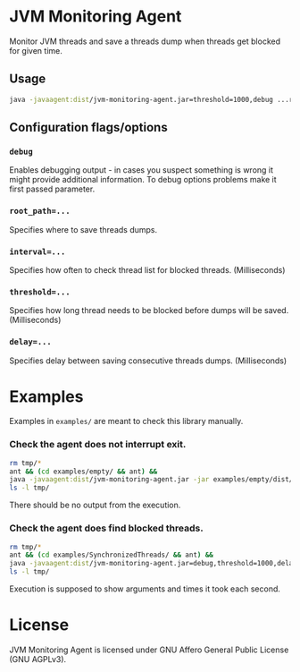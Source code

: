 # JVM Monitoring Agent

Monitor JVM threads and save a threads dump when threads get blocked for given 
time.

## Usage

```bash
java -javaagent:dist/jvm-monitoring-agent.jar=threshold=1000,debug ...rest of command
```

## Configuration flags/options

### `debug`

Enables debugging output - in cases you suspect something is wrong it might provide additional information.
To debug options problems make it first passed parameter.

### `root_path=...`

Specifies where to save threads dumps.

### `interval=...`

Specifies how often to check thread list for blocked threads. (Milliseconds)

### `threshold=...`

Specifies how long thread needs to be blocked before dumps will be saved. (Milliseconds)

### `delay=...`

Specifies delay between saving consecutive threads dumps. (Milliseconds)


# Examples

Examples in `examples/` are meant to check this library manually.

### Check the agent does not interrupt exit.

```bash
rm tmp/*
ant && (cd examples/empty/ && ant) &&
java -javaagent:dist/jvm-monitoring-agent.jar -jar examples/empty/dist/empty.jar
ls -l tmp/
```

There should be no output from the execution.

### Check the agent does find blocked threads.

```bash
rm tmp/*
ant && (cd examples/SynchronizedThreads/ && ant) &&
java -javaagent:dist/jvm-monitoring-agent.jar=debug,threshold=1000,delay=5000 -jar examples/SynchronizedThreads/dist/SynchronizedThreads.jar
ls -l tmp/
```

Execution is supposed to show arguments and times it took each second.

# License

JVM Monitoring Agent is licensed under GNU Affero General Public License (GNU AGPLv3).
